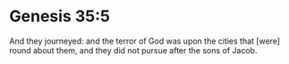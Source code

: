# Genesis 35:5

And they journeyed: and the terror of God was upon the cities that [were] round about them, and they did not pursue after the sons of Jacob.